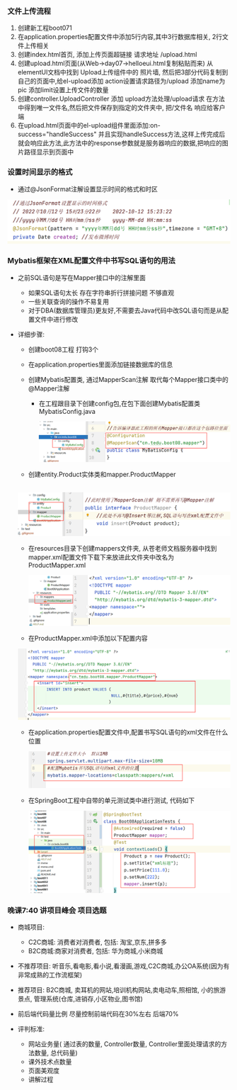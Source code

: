 ### 文件上传流程

1. 创建新工程boot071  
2. 在application.properties配置文件中添加5行内容,其中3行数据库相关, 2行文件上传相关
3. 创建index.html首页, 添加上传页面超链接 请求地址 /upload.html
4. 创建upload.html页面(从Web->day07->helloeui.html复制粘贴而来) 从elementUI文档中找到 Upload上传组件中的 照片墙, 然后把3部分代码复制到自己的页面中,给el-upload添加 action设置请求路径为/upload  添加name为pic   添加limit设置上传文件的数量
5. 创建controller.UploadController 添加 upload方法处理/upload请求 在方法中得到唯一文件名,然后把文件保存到指定的文件夹中, 把/文件名 响应给客户端  
6. 在upload.html页面中的el-upload组件里面添加:on-success="handleSuccess" 并且实现handleSuccess方法,这样上传完成后 就会响应此方法,此方法中的response参数就是服务器响应的数据,把响应的图片路径显示到页面中 

### 设置时间显示的格式

- 通过@JsonFormat注解设置显示时间的格式和时区 

![image-20221012153421260](image-20221012153421260.png)



### Mybatis框架在XML配置文件中书写SQL语句的用法

- 之前SQL语句是写在Mapper接口中的注解里面 

  - 如果SQL语句太长 存在字符串折行拼接问题 不够直观
  - 一些关联查询的操作不易复用 
  - 对于DBA(数据库管理员)更友好,不需要去Java代码中改SQL语句而是从配置文件中进行修改

- 详细步骤:

  - 创建boot08工程  打钩3个

  - 在application.properties里面添加链接数据库的信息

  - 创建Mybatis配置类, 通过MapperScan注解 取代每个Mapper接口类中的@Mapper注解 

    - 在工程跟目录下创建config包,在包下面创建Mybatis配置类  MybatisConfig.java 

      ![image-20221012165300561](image-20221012165300561.png)

  - 创建entity.Product实体类和mapper.ProductMapper

  ​		![image-20221012165800867](image-20221012165800867.png)

  - 在resources目录下创建mappers文件夹, 从苍老师文档服务器中找到mapper.xml配置文件下载下来放进此文件夹中改名为ProductMapper.xml

    ![image-20221012172341835](image-20221012172341835.png)

  - 在ProductMapper.xml中添加以下配置内容

  ![image-20221012173035508](image-20221012173035508.png)

  - 在application.properties配置文件中,配置书写SQL语句的xml文件在什么位置

    ![image-20221012173521657](image-20221012173521657.png)

  - 在SpringBoot工程中自带的单元测试类中进行测试, 代码如下

    ![image-20221012174335324](image-20221012174335324.png)





### 晚课7:40 讲项目峰会 项目选题

- 商城项目:
  - C2C商城: 消费者对消费者,   包括: 淘宝,京东,拼多多
  - B2C商城:商家对消费者, 包括: 华为商城,小米商城

- 不推荐项目:  听音乐,看电影,看小说,看漫画,游戏,C2C商城,办公OA系统(因为有非常成熟的工作流框架) 
- 推荐项目: B2C商城, 卖耳机的网站,培训机构网站,卖电动车,照相馆, 小的旅游景点, 管理系统(仓库,进销存,小区物业,图书馆)

- 前后端代码量比例  尽量控制前端代码在30%左右   后端70% 
- 评判标准:
  - 网站业务量( 通过表的数量, Controller数量, Controller里面处理请求的方法数量, 总代码量)
  - 课外技术点数量 
  - 页面美观度 
  - 讲解过程 













